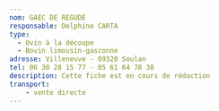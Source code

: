 ```yaml
---
nom: GAEC DE REGUDE
responsable: Delphine CARTA
type:
  - Ovin à la découpe
  - Bovin limousin-gasconne
adresse: Villeneuve - 09320 Soulan
tel: 06 30 28 15 77 - 05 61 64 78 38
description: Cette fiche est en cours de rédaction
transport:
    - vente directe
---
```

